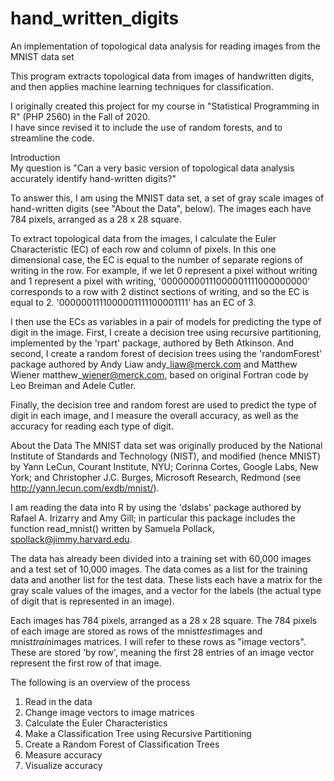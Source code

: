 # hand_written_digits
An implementation of topological data analysis for reading images from the MNIST data set

This program extracts topological data from images of handwritten digits, and then applies machine learning techniques for classification.

I originally created this project for my course in "Statistical Programming in R" (PHP 2560) in the Fall of 2020.  
I have since revised it to include the use of random forests, and to streamline the code.

Introduction  
My question is "Can a very basic version of topological data analysis accurately identify hand-written
digits?"

To answer this, I am using the MNIST data set, a set of gray scale images of hand-written digits (see
"About the Data", below). The images each have 784 pixels, arranged as a 28 x 28 square.

To extract topological data from the images, I calculate the Euler Characteristic (EC) of each row and column of
pixels. In this one dimensional case, the EC is equal to the number of separate regions of writing in
the row. For example, if we let 0 represent a pixel without writing and 1 represent a pixel with writing,
'00000000111000001111000000000' corresponds to a row with 2 distinct
sections of writing, and so the EC is equal to 2. '0000001111000001111100001111' has an EC of 3.

I then use the ECs as variables in a pair of models for predicting the type of digit in the image.
First, I create a decision tree using recursive partitioning, implemented by the 'rpart'
package, authored by Beth Atkinson.  And second, I create a random forest of decision trees using
the 'randomForest' package authored by Andy Liaw andy\_liaw@merck.com and Matthew Wiener matthew\_wiener@merck.com, 
based on original Fortran code by Leo Breiman and Adele Cutler.

Finally, the decision tree and random forest are used to predict the type of digit in each image, and I measure the overall
accuracy, as well as the accuracy for reading each type of digit.

About the Data
The MNIST data set was originally produced by the National Institute of Standards and Technology
(NIST), and modified (hence MNIST) by Yann LeCun, Courant Institute, NYU; Corinna Cortes,
Google Labs, New York; and Christopher J.C. Burges, Microsoft Research, Redmond (see
http://yann.lecun.com/exdb/mnist/).

I am reading the data into R by using the 'dslabs' package authored by Rafael A. Irizarry and Amy
Gill; in particular this package includes the function read_mnist() written by Samuela Pollack,
spollack@jimmy.harvard.edu.

The data has already been divided into a training set with 60,000 images and a test set of 10,000
images. The data comes as a list for the training data and another list for the test data. These lists
each have a matrix for the gray scale values of the images, and a vector for the labels (the actual
type of digit that is represented in an image).

Each images has 784 pixels, arranged as a 28 x 28 square. The 784 pixels of each image are
stored as rows of the mnist$test$images and mnist$train$images matrices. I will refer
to these rows as "image vectors". These are stored 'by row', meaning the first 28 entries of an
image vector represent the first row of that image.

The following is an overview of the process
1. Read in the data
2. Change image vectors to image matrices
3. Calculate the Euler Characteristics
4. Make a Classification Tree using Recursive Partitioning
5. Create a Random Forest of Classification Trees
6. Measure accuracy
7. Visualize accuracy
